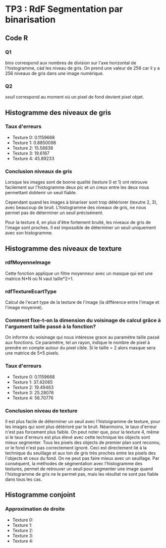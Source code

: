 TP3 : RdF Segmentation par binarisation
=======================================


## Code R

### Q1

*bins* correspond aux nombres de division sur l'axe horizontal de l'histogramme, 
càd les niveau de gris. On prend une valeur de 256 car il y a 256 niveaux de gris 
dans une image numérique.

### Q2

*seuil* correspond au moment où un pixel de fond devient pixel objet.


## Histogramme des niveaux de gris

### Taux d'erreurs

 - Texture 0: 0.1159668
 - Texture 1: 0.8850098
 - Texture 2: 15.58838
 - Texture 3: 19.6167
 - Texture 4: 45.89233

### Conclusion niveaux de gris

Lorsque les images sont de bonne qualité (texture 0 et 1) ont retrouve 
facilement sur l'histogramme deux pic et un creux entre les deux nous 
permettant dobtenir un seuil fiable.

Cependant quand les images à binariser sont trop détériorer (texutre 2, 
3), avec beaucoup de bruit. L'histogramme des niveaux de gris, ne nous 
permet pas de déterminer un seuil précisément. 

Pour la texture 4, en plus d'être fortement bruité, les niveaux de gris 
de l'image sont proches. Il est impossible de déterminer un seuil 
uniquement avec son histogramme.


## Histogramme des niveaux de texture

### rdfMoyenneImage

Cette fonction applique un filtre moyenneur avec un masque qui est une matrice 
N\*N où N vaut taille\*2+1.


### rdfTextureEcartType

Calcul de l'ecart type de la texture de l'image (la différence entre l'image 
et l'image moyenné).


### Comment fixe-t-on la dimension du voisinage de calcul grâce à l'argument taille passé à la fonction?

On informe du voisinage qui nous intéresse grace au paramètre taille passé 
aux fonctions. Ce paramètre, tel un rayon, indique le nombre de pixel à prendre 
en compte autour du pixel cible. Si le taille = 2 alors masque sera une matrice 
de 5*5 pixels.

### Taux d'erreurs

 - Texture 0: 0.1159668
 - Texture 1: 37.42065
 - Texture 2: 19.49463
 - Texture 3: 25.28076
 - Texture 4: 56.70776
 
### Conclusion niveau de texture

Il est plus facile de déterminer un seuil avec l'histoigramme de texture, 
pour les images qui sont plus détérioré par le bruit. Néanmoins, le taux 
d'erreur n'est pas forcement plus faible. On peut noter que, pour la 
texture 4, même si le taux d'erreurs est plus élevé avec cette technique 
les objects sont mieux segmenter. Tous les pixels des objects de premier 
plan sont reconnu, or le fond n'est pas correctement ignoré. Ceci est 
directement lié à la technique du seuillage et aux ton de gris  très 
proches entre les pixels des l'objects et ceux du fond. On ne peut pas 
faire mieux avec un seuillage. 
Par conséquent, la méthodes de ségmentation avec l'histogramme des textures, 
permet de retrouver un seuil pour segmenter une image quand l'histogramme de 
gris ne le permet pas, mais les résultat ne sont pas fiable dans tous les 
cas.


## Histogramme conjoint

### Approximation de droite

 - Texture 0: 
 - Texture 1: 
 - Texture 2: 
 - Texture 3: 
 - Texture 4: 
